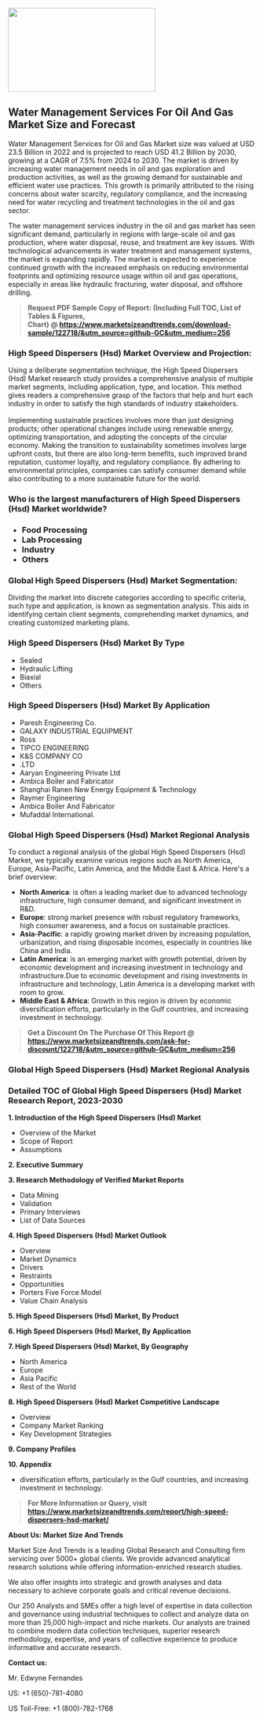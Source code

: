 <p><img class="alignnone size-medium wp-image-20088" src="https://ffe5etoiles.com/wp-content/uploads/2024/12/MST1-300x171.png" alt="" width="300" height="171" /></p><h2>Water Management Services For Oil And Gas Market Size and Forecast</h2><p>Water Management Services for Oil and Gas Market size was valued at USD 23.5 Billion in 2022 and is projected to reach USD 41.2 Billion by 2030, growing at a CAGR of 7.5% from 2024 to 2030. The market is driven by increasing water management needs in oil and gas exploration and production activities, as well as the growing demand for sustainable and efficient water use practices. This growth is primarily attributed to the rising concerns about water scarcity, regulatory compliance, and the increasing need for water recycling and treatment technologies in the oil and gas sector.</p><p>The water management services industry in the oil and gas market has seen significant demand, particularly in regions with large-scale oil and gas production, where water disposal, reuse, and treatment are key issues. With technological advancements in water treatment and management systems, the market is expanding rapidly. The market is expected to experience continued growth with the increased emphasis on reducing environmental footprints and optimizing resource usage within oil and gas operations, especially in areas like hydraulic fracturing, water disposal, and offshore drilling.</p></p><blockquote id="" class=""><strong>Request PDF Sample Copy of Report: (Including Full TOC, List of Tables &amp; Figures, Chart)&nbsp;@&nbsp;<strong><a href="https://www.marketsizeandtrends.com/download-sample/122718/&utm_source=github-GC&utm_medium=256" target="_blank">https://www.marketsizeandtrends.com/download-sample/122718/&utm_source=github-GC&utm_medium=256</a></strong></strong></blockquote><h3 id="" class="">High Speed Dispersers (Hsd) Market&nbsp;Overview and Projection:</h3><p id="" class="">Using a deliberate segmentation technique, the High Speed Dispersers (Hsd) Market research study provides a comprehensive analysis of multiple market segments, including application, type, and location. This method gives readers a comprehensive grasp of the factors that help and hurt each industry in order to satisfy the high standards of industry stakeholders. <br /> <br />Implementing sustainable practices involves more than just designing products; other operational changes include using renewable energy, optimizing transportation, and adopting the concepts of the circular economy. Making the transition to sustainability sometimes involves large upfront costs, but there are also long-term benefits, such improved brand reputation, customer loyalty, and regulatory compliance. By adhering to environmental principles, companies can satisfy consumer demand while also contributing to a more sustainable future for the world.</p><h3 id="" class="">Who is the largest manufacturers of&nbsp;High Speed Dispersers (Hsd) Market worldwide?</h3><h3 class=""><p><ul><li>Food Processing </li><li> Lab Processing </li><li> Industry </li><li> Others</li></ul></p></h3><h3 id="" class="">Global&nbsp;High Speed Dispersers (Hsd) Market Segmentation:</h3><p id="" class="">Dividing the market into discrete categories according to specific criteria, such type and application, is known as segmentation analysis. This aids in identifying certain client segments, comprehending market dynamics, and creating customized marketing plans.</p><h3 id="" class="">High Speed Dispersers (Hsd) Market&nbsp;By Type</h3><p><p><ul><li>Sealed</li><li> Hydraulic Lifting</li><li> Biaxial</li><li> Others</p></li></ul></p></p><h3 id="" class="">High Speed Dispersers (Hsd) Market&nbsp;By Application</h3><p class=""><p><ul><li>Paresh Engineering Co.</li><li> GALAXY INDUSTRIAL EQUIPMENT</li><li> Ross</li><li> TIPCO ENGINEERING</li><li> K&S COMPANY CO</li><li> .LTD</li><li> Aaryan Engineering Private Ltd</li><li> Ambica Boiler and Fabricator</li><li> Shanghai Ranen New Energy Equipment & Technology</li><li> Raymer Engineering</li><li> Ambica Boiler And Fabricator</li><li> Mufaddal International.</li></ul></p></p><h3 id="" class="">Global High Speed Dispersers (Hsd) Market Regional Analysis</h3><p id="" class="">To conduct a regional analysis of the global High Speed Dispersers (Hsd) Market, we typically examine various regions such as North America, Europe, Asia-Pacific, Latin America, and the Middle East &amp; Africa. Here's a brief overview:</p><ul><li><strong>North America</strong>: is often a leading market due to advanced technology infrastructure, high consumer demand, and significant investment in R&amp;D.</li><li><strong>Europe</strong>: strong market presence with robust regulatory frameworks, high consumer awareness, and a focus on sustainable practices.</li><li><strong>Asia-Pacific</strong>: a rapidly growing market driven by increasing population, urbanization, and rising disposable incomes, especially in countries like China and India.</li><li><strong>Latin America</strong>: is an emerging market with growth potential, driven by economic development and increasing investment in technology and infrastructure.Due to economic development and rising investments in infrastructure and technology, Latin America is a developing market with room to grow.</li><li><strong>Middle East &amp; Africa</strong>: Growth in this region is driven by economic diversification efforts, particularly in the Gulf countries, and increasing investment in technology.</li></ul><blockquote id="" class=""><strong>Get a Discount On The Purchase Of This Report @ <strong><a href="https://www.marketsizeandtrends.com/ask-for-discount/122718/&utm_source=github-GC&utm_medium=256" target="_blank">https://www.marketsizeandtrends.com/ask-for-discount/122718/&utm_source=github-GC&utm_medium=256</a></strong></strong></blockquote><h3 id="" class="">Global High Speed Dispersers (Hsd) Market Regional Analysis</h3><h3 id="" class="">Detailed TOC of Global High Speed Dispersers (Hsd) Market Research Report, 2023-2030</h3><p id="" class=""><strong>1. Introduction of the High Speed Dispersers (Hsd) Market</strong></p><ul><li>Overview of the Market</li><li>Scope of Report</li><li>Assumptions</li></ul><p id="" class=""><strong>2. Executive Summary</strong></p><p id="" class=""><strong>3. Research Methodology of Verified Market Reports</strong></p><ul><li>Data Mining</li><li>Validation</li><li>Primary Interviews</li><li>List of Data Sources</li></ul><p id="" class=""><strong>4. High Speed Dispersers (Hsd) Market Outlook</strong></p><ul><li>Overview</li><li>Market Dynamics</li><li>Drivers</li><li>Restraints</li><li>Opportunities</li><li>Porters Five Force Model</li><li>Value Chain Analysis</li></ul><p id="" class=""><strong>5. High Speed Dispersers (Hsd) Market, By Product</strong></p><p id="" class=""><strong>6. High Speed Dispersers (Hsd) Market, By Application</strong></p><p id="" class=""><strong>7. High Speed Dispersers (Hsd) Market, By Geography</strong></p><ul><li>North America</li><li>Europe</li><li>Asia Pacific</li><li>Rest of the World</li></ul><p id="" class=""><strong>8. High Speed Dispersers (Hsd) Market Competitive Landscape</strong></p><ul><li>Overview</li><li>Company Market Ranking</li><li>Key Development Strategies</li></ul><p id="" class=""><strong>9. Company Profiles</strong></p><p id="" class=""><strong>10. Appendix</strong></p><ul><li>diversification efforts, particularly in the Gulf countries, and increasing investment in technology.</li></ul><blockquote id="" class=""><strong>For More Information or Query, visit <strong><strong><a href="https://www.marketsizeandtrends.com/report/high-speed-dispersers-hsd-market/" target="_blank">https://www.marketsizeandtrends.com/report/high-speed-dispersers-hsd-market/</a></strong></strong></strong></blockquote><p id="" class=""><strong>About Us: Market Size And Trends</strong></p><p id="" class="">Market Size And Trends is a leading Global Research and Consulting firm servicing over 5000+ global clients. We provide advanced analytical research solutions while offering information-enriched research studies.</p><p id="" class="">We also offer insights into strategic and growth analyses and data necessary to achieve corporate goals and critical revenue decisions.</p><p id="" class="">Our 250 Analysts and SMEs offer a high level of expertise in data collection and governance using industrial techniques to collect and analyze data on more than 25,000 high-impact and niche markets. Our analysts are trained to combine modern data collection techniques, superior research methodology, expertise, and years of collective experience to produce informative and accurate research.</p><p id="" class=""><strong>Contact us:</strong></p><p id="" class="">Mr. Edwyne Fernandes</p><p id="" class="">US: +1 (650)-781-4080</p><p id="" class="">US Toll-Free: +1 (800)-782-1768</p>
